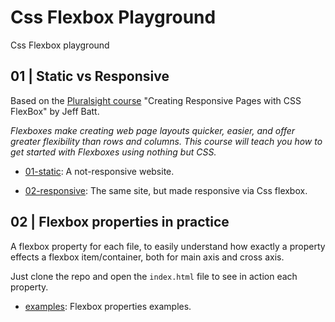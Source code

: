 # Css Flexbox Playground

Css Flexbox playground

## 01 | Static vs Responsive

Based on the [Pluralsight course](https://app.pluralsight.com/library/courses/css-flexbox-creating-responsive-pages/) "Creating Responsive Pages with CSS FlexBox" by Jeff Batt.

*Flexboxes make creating web page layouts quicker, easier, and offer greater flexibility than rows and columns. This course will teach you how to get started with Flexboxes using nothing but CSS.*

- [01-static](./src/01-static/index.html): A not-responsive website.

- [02-responsive](./src/02-responsive/index.html): The same site, but made responsive via Css flexbox.

## 02 | Flexbox properties in practice

A flexbox property for each file, to easily understand how exactly a property effects a flexbox item/container, both for main axis and cross axis.

Just clone the repo and open the `index.html` file to see in action each property.

- [examples](./src/03-flexgrid-examples/index.html): Flexbox properties examples.
